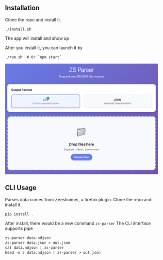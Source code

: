 ## Installation

Clone the repo and install it.
```
./install.sh
```
The app will install and show up 

After you install it, you can launch it by

```
./run.sh  # Or `npm start`
```
![img.png](zs-parser.png)

## CLI Usage 

Parses data comes from Zeeshuimer, a firefox plugin.
Clone the repo and install it.
```
pip install . 
```
After install, there would be a new command `zs-parser`
The CLI interface supports pipe
```
zs-parser data.ndjson
zs-parser data.json > out.json
cat data.ndjson | zs-parser
head -n 5 data.ndjson | zs-parser > out.json
```
